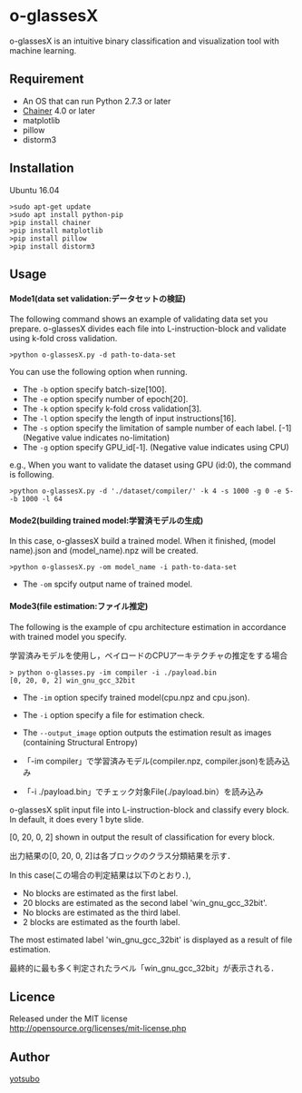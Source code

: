 # o-glassesX


o-glassesX is an intuitive binary classification and visualization tool with machine learning.

## Requirement

* An OS that can run Python 2.7.3 or later
* [Chainer](https://github.com/chainer/chainer) 4.0 or later
* matplotlib
* pillow
* distorm3

## Installation
Ubuntu 16.04
```
>sudo apt-get update
>sudo apt install python-pip
>pip install chainer
>pip install matplotlib
>pip install pillow
>pip install distorm3
```

## Usage
####  Mode1(data set validation:データセットの検証)
The following command shows an example of validating data set you prepare.
o-glassesX divides each file into L-instruction-block  and validate using k-fold cross validation.
```
>python o-glassesX.py -d path-to-data-set 
```
You can use the following option when running.
* The `-b` option specify batch-size[100].
* The `-e` option specify number of epoch[20].
* The `-k` option specify k-fold cross validation[3].
* The `-l` option specify the length of input instructions[16].
* The `-s` option specify the limitation of sample number of each label. [-1] (Negative value indicates no-limitation)
* The `-g` option specify GPU_id[-1]. (Negative value indicates using CPU)

e.g.,
When you want to validate the dataset using GPU (id:0), the command is following.
```
>python o-glassesX.py -d './dataset/compiler/' -k 4 -s 1000 -g 0 -e 5- -b 1000 -l 64
```

#### Mode2(building trained model:学習済モデルの生成)
In this case, o-glassesX build a trained model.
When it finished, (model name).json and (model_name).npz will be created.
```
>python o-glassesX.py -om model_name -i path-to-data-set
```
* The `-om` spcify output name of trained model.

#### Mode3(file estimation:ファイル推定)
The following is the example of cpu architecture estimation in accordance with trained model you specify.

学習済みモデルを使用し，ペイロードのCPUアーキテクチャの推定をする場合

```
> python o-glasses.py -im compiler -i ./payload.bin
[0, 20, 0, 2] win_gnu_gcc_32bit
```
* The `-im` option specify trained model(cpu.npz and cpu.json).
* The `-i` option specify a file for estimation check.
* The `--output_image` option outputs the estimation result as images (containing Structural Entropy)

* 「-im compiler」で学習済みモデル(compiler.npz, compiler.json)を読み込み
* 「-i ./payload.bin」でチェック対象File(./payload.bin）を読み込み


o-glassesX split input file into L-instruction-block and classify every block.
In default, it does every 1 byte slide.

[0, 20, 0, 2] shown in output the result of classification for every block.

出力結果の[0, 20, 0, 2]は各ブロックのクラス分類結果を示す．

In this case(この場合の判定結果は以下のとおり．), 

* No blocks are estimated as the first label.
* 20 blocks are estimated as the second label 'win_gnu_gcc_32bit'.
* No blocks are estimated as the third label.
* 2  blocks are estimated as the fourth label.

The most estimated label 'win_gnu_gcc_32bit' is displayed as a result of file estimation.

最終的に最も多く判定されたラベル「win_gnu_gcc_32bit」が表示される．

## Licence
Released under the MIT license  
http://opensource.org/licenses/mit-license.php

## Author

[yotsubo](https://github.com/yotsubo)
